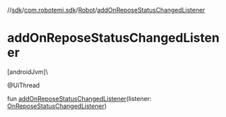 //[sdk](../../../index.md)/[com.robotemi.sdk](../index.md)/[Robot](index.md)/[addOnReposeStatusChangedListener](add-on-repose-status-changed-listener.md)

# addOnReposeStatusChangedListener

[androidJvm]\

@UiThread

fun [addOnReposeStatusChangedListener](add-on-repose-status-changed-listener.md)(listener: [OnReposeStatusChangedListener](../../com.robotemi.sdk.navigation.listener/-on-repose-status-changed-listener/index.md))
